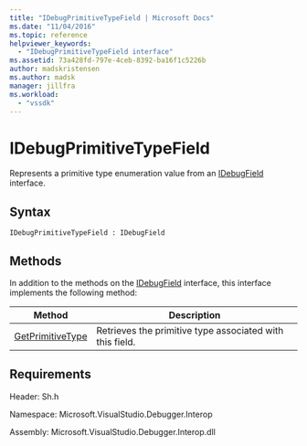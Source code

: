 ```yaml
---
title: "IDebugPrimitiveTypeField | Microsoft Docs"
ms.date: "11/04/2016"
ms.topic: reference
helpviewer_keywords:
  - "IDebugPrimitiveTypeField interface"
ms.assetid: 73a428fd-797e-4ceb-8392-ba16f1c5226b
author: madskristensen
ms.author: madsk
manager: jillfra
ms.workload:
  - "vssdk"
---
```

# IDebugPrimitiveTypeField
Represents a primitive type enumeration value from an [IDebugField](../../../extensibility/debugger/reference/idebugfield.md) interface.

## Syntax

```
IDebugPrimitiveTypeField : IDebugField
```

## Methods
 In addition to the methods on the [IDebugField](../../../extensibility/debugger/reference/idebugfield.md) interface, this interface implements the following method:

|Method|Description|
|------------|-----------------|
|[GetPrimitiveType](../../../extensibility/debugger/reference/idebugprimitivetypefield-getprimitivetype.md)|Retrieves the primitive type associated with this field.|

## Requirements
 Header: Sh.h

 Namespace: Microsoft.VisualStudio.Debugger.Interop

 Assembly: Microsoft.VisualStudio.Debugger.Interop.dll